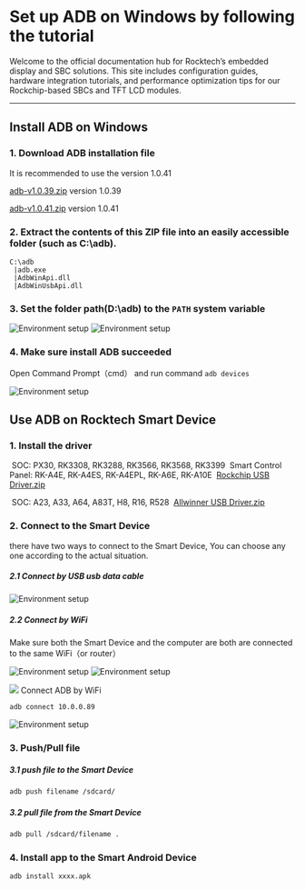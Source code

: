 # Set up ADB on Windows by following the tutorial

Welcome to the official documentation hub for Rocktech’s embedded display and SBC solutions. This site includes configuration guides, hardware integration tutorials, and performance optimization tips for our Rockchip-based SBCs and TFT LCD modules.

---
## Install ADB on Windows

### 1. Download ADB installation file
It is recommended to use the version 1.0.41

[adb-v1.0.39.zip](/download/adb-v1.0.39.zip) version 1.0.39

[adb-v1.0.41.zip](/download/adb-v1.0.41.zip) version 1.0.41

### 2. Extract the contents of this ZIP file into an easily accessible folder (such as C:\adb).
```text
C:\adb
 |adb.exe
 |AdbWinApi.dll
 |AdbWinUsbApi.dll
```
### 3. Set the folder path(D:\adb) to the `PATH` system variable

<img src="/images/2023-08-30_151940_3214020.44115000558404527.png" alt="Environment setup" style="max-width: 100%; height: auto;" />
<img src="/images/2023-08-30_151815_0390640.02988313158176603.png" alt="Environment setup" style="max-width: 100%; height: auto;" />

### 4. Make sure install ADB succeeded
Open Command Prompt（cmd） and run command `adb devices`

<img src="/images/2023-08-30_152802_9306390.23540734979466404.png" alt="Environment setup" style="max-width: 100%; height: auto;" />

## Use ADB on Rocktech Smart Device
### 1. Install the driver

&nbsp;SOC: PX30, RK3308, RK3288, RK3566, RK3568, RK3399
&nbsp;Smart Control Panel: RK-A4E, RK-A4ES, RK-A4EPL, RK-A6E, RK-A10E
&nbsp;[Rockchip USB Driver.zip](/download/Rockchip_USB_Driver.zip)

&nbsp;SOC: A23, A33, A64, A83T, H8, R16, R528
&nbsp;[Allwinner USB Driver.zip](/download/Allwinner_USB_Driver.zip)

### 2. Connect to the Smart Device 
there have two ways to connect to the Smart Device, You can choose any one according to the actual situation.
##### 2.1 Connect by USB usb data cable
	
<img src="/images/2023-08-30_155209_3850890.2329156398027219.png" alt="Environment setup" style="max-width: 100%; height: auto;" />

##### 2.2 Connect by WiFi
Make sure both the Smart Device and the computer are both are connected to the same WiFi（or router）

<img src="/images/2023-08-30_163139_9836050.45092418198247275.png" alt="Environment setup" style="max-width: 100%; height: auto;" />
<img src="/images/2023-08-30_163139_9836050.45092418198247275.png" alt="Environment setup" style="max-width: 100%; height: auto;" />

![](../images/2023-08-30_163309_5508940.6642492226795811.png)
Connect ADB by WiFi
```bash
adb connect 10.0.0.89
```

<img src="/images/2023-08-30_164736_0200210.2697552630903599.png" alt="Environment setup" style="max-width: 100%; height: auto;" />

### 3. Push/Pull file
##### 3.1 push file to the Smart Device
```bash
adb push filename /sdcard/
```

##### 3.2 pull file from the Smart Device
```bash
adb pull /sdcard/filename .
```
### 4. Install app to the Smart Android Device
```bash
adb install xxxx.apk
```